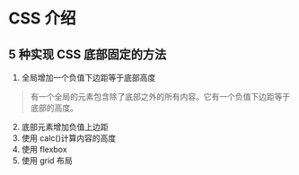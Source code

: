 # CSS 介绍

## 5 种实现 CSS 底部固定的方法

1. 全局增加一个负值下边距等于底部高度

> 有一个全局的元素包含除了底部之外的所有内容。它有一个负值下边距等于底部的高度。

2. 底部元素增加负值上边距
3. 使用 calc()计算内容的高度
4. 使用 flexbox
5. 使用 grid 布局
